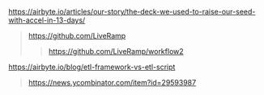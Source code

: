 https://airbyte.io/articles/our-story/the-deck-we-used-to-raise-our-seed-with-accel-in-13-days/
> https://github.com/LiveRamp
> > https://github.com/LiveRamp/workflow2

https://airbyte.io/blog/etl-framework-vs-etl-script
> https://news.ycombinator.com/item?id=29593987